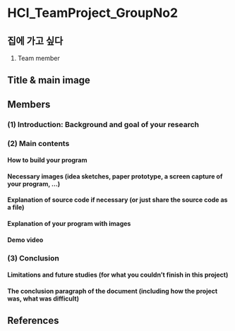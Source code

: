 # HCI_TeamProject_GroupNo2
 
## 집에 가고 싶다


1. Team member

## Title & main image

## Members

### (1) Introduction: Background and goal of your research

### (2) Main contents

#### How to build your program

#### Necessary images (idea sketches, paper prototype, a screen capture of your program, …)

#### Explanation of source code if necessary (or just share the source code as a file)

#### Explanation of your program with images

#### Demo video

### (3) Conclusion

#### Limitations and future studies (for what you couldn’t finish in this project)

#### The conclusion paragraph of the document (including how the project was, what was difficult)


## References
